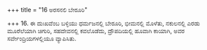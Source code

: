 +++
title = "16 ಅರಸನಲಿ ಬೇರೂರಿ"

+++
16. ಈ ದುಃಖವೆಂಬ ಬಳ್ಳಿಯು ಧರ್ಮಜನಲ್ಲಿ ಬೇರೂರಿ, ಭೀಮನಲ್ಲಿ ಮೊಳೆತು, ನಕುಲನಲ್ಲಿ ಎರಡು ಮೂರೆಲೆಯಾಗಿ ಚಿಗುರಿ, ಸಹದೇವನಲ್ಲಿ ಕವಲೊಡೆದು, ದ್ರೌಪದಿಯಲ್ಲಿ ಹೂವಾಗಿ ಕಾಯಾಗಿ, ಅವರ ಸರ್ವೇಂದ್ರಿಯಗಳಲ್ಲಿಯೂ ವ್ಯಾಪಿಸಿತು.